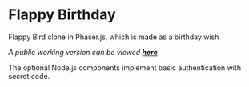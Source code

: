 Flappy Birthday
================

Flappy Bird clone in Phaser.js, which is made as a birthday wish

*A public working version can be viewed [**here**](https://eternalthinker.github.io/flappy-birthday)*  
  
The optional Node.js components implement basic authentication with secret code.
